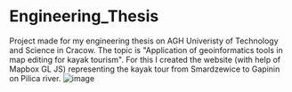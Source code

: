 # Engineering_Thesis
Project made for my engineering thesis on AGH Univeristy of Technology and Science in Cracow.
The topic is "Application of geoinformatics tools in map editing for kayak tourism".
For this I created the website (with help of Mapbox GL JS) representing the kayak tour from Smardzewice to Gapinin on Pilica river.
![image](https://github.com/user-attachments/assets/e280b7a0-c0b7-4f96-8642-c7dc47a793be)

